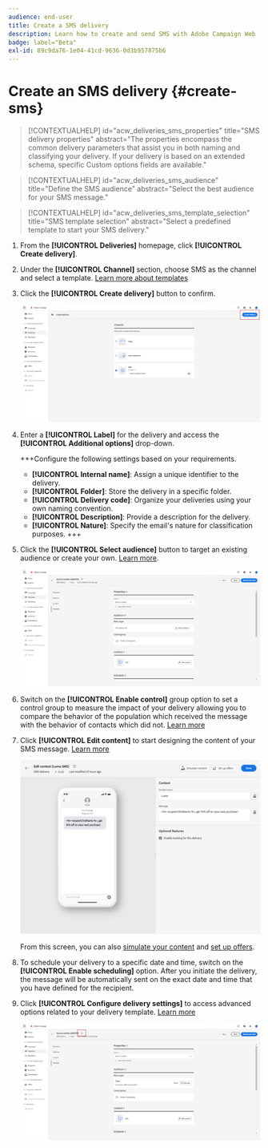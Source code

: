 ```yaml
---
audience: end-user
title: Create a SMS delivery
description: Learn how to create and send SMS with Adobe Campaign Web
badge: label="Beta" 
exl-id: 89c9da76-1e04-41cd-9636-0d3b957875b6
---
```

# Create an SMS delivery {#create-sms}

>[!CONTEXTUALHELP]
>id="acw_deliveries_sms_properties"
>title="SMS delivery properties"
>abstract="The properties encompass the common delivery parameters that assist you in both naming and classifying your delivery. If your delivery is based on an extended schema, specific Custom options fields are available."

>[!CONTEXTUALHELP]
>id="acw_deliveries_sms_audience"
>title="Define the SMS audience"
>abstract="Select the best audience for your SMS message."

>[!CONTEXTUALHELP]
>id="acw_deliveries_sms_template_selection"
>title="SMS template selection"
>abstract="Select a predefined template to start your SMS delivery."

1. From the **[!UICONTROL Deliveries]** homepage, click **[!UICONTROL Create delivery]**.

1. Under the **[!UICONTROL Channel]** section, choose SMS as the channel and select a template. [Learn more about templates](../msg/delivery-template.md)

1. Click the **[!UICONTROL Create delivery]** button to confirm.

    ![](assets/sms_create_1.png)

1. Enter a **[!UICONTROL Label]** for the delivery and access the **[!UICONTROL Additional options]** drop-down.

    +++Configure the following settings based on your requirements.
    * **[!UICONTROL Internal name]**: Assign a unique identifier to the delivery.
    * **[!UICONTROL Folder]**: Store the delivery in a specific folder.
    * **[!UICONTROL Delivery code]**: Organize your deliveries using your own naming convention.
    * **[!UICONTROL Description]**: Provide a description for the delivery.
    * **[!UICONTROL Nature]**: Specify the email's nature for classification purposes.
    +++

1. Click the **[!UICONTROL Select audience]** button to target an existing audience or create your own. [Learn more](../audience/about-audiences.md).

    ![](assets/sms_create_2.png)

1. Switch on the **[!UICONTROL Enable control]** group option to set a control group to measure the impact of your delivery allowing you to compare the behavior of the population which received the message with the behavior of contacts which did not. [Learn more](../audience/control-group.md)

1. Click **[!UICONTROL Edit content]** to start designing the content of your SMS message. [Learn more](content-sms.md)

    ![](assets/sms_create_4.png)

    From this screen, you can also [simulate your content](../preview-test/preview-test.md) and [set up offers](../content/offers.md).

1. To schedule your delivery to a specific date and time, switch on the **[!UICONTROL Enable scheduling]** option. After you initiate the delivery, the message will be automatically sent on the exact date and time that you have defined for the recipient.

1. Click **[!UICONTROL Configure delivery settings]** to access advanced options related to your delivery template. [Learn more](../advanced-settings/delivery-settings.md)

    ![](assets/sms_create_3.png)

